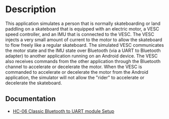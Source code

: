 # Description

This application simulates a person that is normally skateboarding or land paddling on a skateboard that is equipped with an electric motor, a VESC speed controller, and an IMU that is connected to the VESC. The VESC injects a very small amount of current to the motor to allow the skateboard to flow freely like a regular skateboard.  The simulated VESC communicates the motor state and the IMU state over Bluetooth (via a UART to Bluetooth adapter) to another application running on an Android device.  The VESC also receives commands from the other application through the Bluetooth channel to accelerate or decelerate the motor.  When the VESC is commanded to accelerate or decelerate the motor from the Android application, the simulator will not allow the "rider" to accelerate or decelerate the skateboard.

## Documentation

* [HC-06 Classic Bluetooth to UART module Setup](https://docs.google.com/presentation/d/1iqZNpbXgkZIJNUv7u3ZKozi3m8eBVSuuvXjyms1xasU/edit?usp=sharing)
